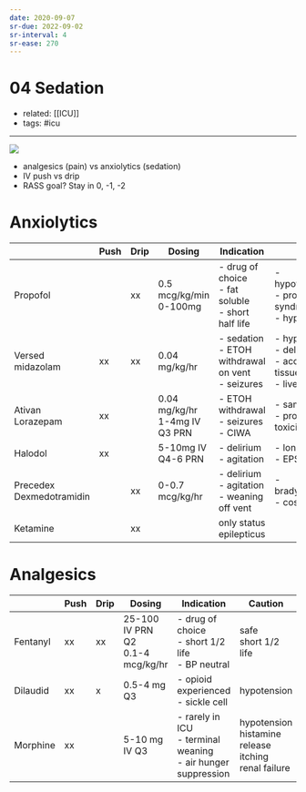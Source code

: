 ```yaml
---
date: 2020-09-07
sr-due: 2022-09-02
sr-interval: 4
sr-ease: 270
---
```


# 04 Sedation

- related: [[ICU]]
- tags: #icu
---

![](https://photos.thisispiggy.com/file/wikiFiles/20210917122307.png)

- analgesics (pain) vs anxiolytics (sedation)
- IV push vs drip
- RASS goal? Stay in 0, -1, -2

# Anxiolytics

|                              | Push | Drip | Dosing                            | Indication                                               | Caution                                                      |
| ---------------------------- | ---- | ---- | --------------------------------- | -------------------------------------------------------- | ------------------------------------------------------------ |
| Propofol                     |      | xx   | 0.5 mcg/kg/min<br/>0-100mg        | - drug of choice<br/>- fat soluble<br/>- short half life | -hypotension>bradycardia<br/>- propofol infusion syndrome<br/>- hyperlipidemia |
| Versed<br/>midazolam         | xx   | xx   | 0.04 mg/kg/hr                     | - sedation<br/>- ETOH withdrawal on vent<br/>- seizures  | - hypotension<br/>- delirium<br/>- accumulation in fatty tissues<br/>- liver renal dosing |
| Ativan<br/>Lorazepam         | xx   |      | 0.04 mg/kg/hr<br/>1-4mg IV Q3 PRN | - ETOH withdrawal<br/>- seizures<br/>- CIWA              | - same as Versed<br/>- propylene glycol toxicity (no drip)   |
| Halodol                      | xx   |      | 5-10mg IV Q4-6 PRN                | - delirium<br/>- agitation                               | - long QT<br/>- EPS                                          |
| Precedex<br/>Dexmedotramidin |      | xx   | 0-0.7 mcg/kg/hr                   | - delirium<br/>- agitation<br/>- weaning off vent        | - bradycardia>hypotension<br/>- cost                         |
| Ketamine                     |      | xx   |                                   | only status epilepticus                                  |                                                              |

# Analgesics

|          | Push | Drip | Dosing                               | Indication                                                   | Caution                                                      |
| -------- | ---- | ---- | ------------------------------------ | ------------------------------------------------------------ | ------------------------------------------------------------ |
| Fentanyl | xx   | xx   | 25-100 IV PRN Q2<br/>0.1-4 mcg/kg/hr | - drug of choice<br/>- short 1/2 life<br/>- BP neutral       | safe<br/>short 1/2 life                                      |
| Dilaudid | xx   | x    | 0.5-4 mg Q3                          | - opioid experienced<br/>- sickle cell                       | hypotension                                                  |
| Morphine | xx   |      | 5-10 mg IV Q3                        | - rarely in ICU<br/>- terminal weaning<br/>- air hunger suppression | hypotension<br/>histamine release<br/>itching<br/>renal failure |
